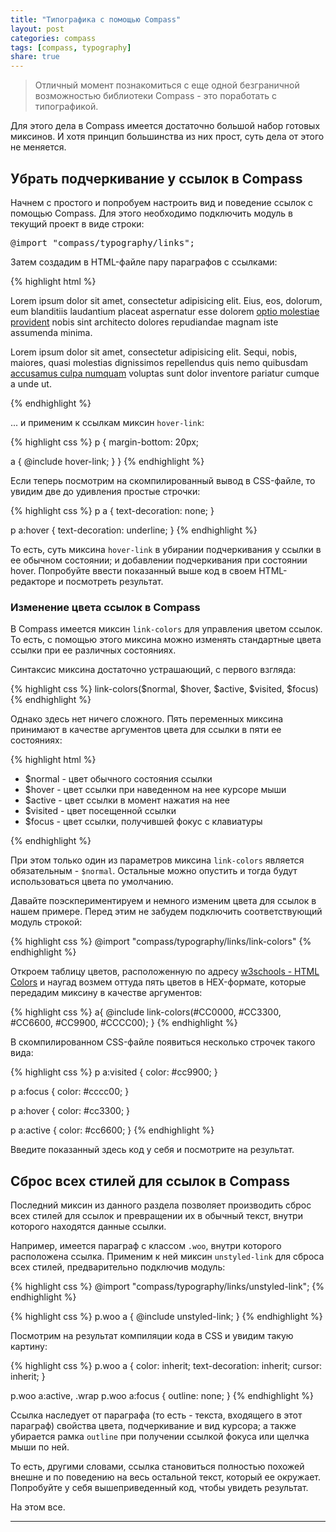 ```yaml
---
title: "Типографика с помощью Compass"
layout: post
categories: compass
tags: [compass, typography]
share: true
---
```


> Отличный момент познакомиться с еще одной безграничной возможностью библиотеки Compass - это поработать с типографикой.

Для этого дела в Compass имеется достаточно большой набор готовых миксинов. И хотя принцип большинства из них прост, суть дела от этого не меняется.

## Убрать подчеркивание у ссылок в Compass

Начнем с простого и попробуем настроить вид и поведение ссылок с помощью Compass. Для этого необходимо подключить модуль в текущий проект в виде строки:

<pre>
@import "compass/typography/links";
</pre>

Затем создадим в HTML-файле пару параграфов с ссылками:

{% highlight html %}
<p>Lorem ipsum dolor sit amet, consectetur adipisicing elit. Eius, eos, dolorum, eum blanditiis laudantium placeat aspernatur esse dolorem <a href="#">optio molestiae provident</a> nobis sint architecto dolores repudiandae magnam iste assumenda minima.</p>

<p>Lorem ipsum dolor sit amet, consectetur adipisicing elit. Sequi, nobis, maiores, quasi molestias dignissimos repellendus quis nemo quibusdam <a href="#">accusamus culpa numquam</a> voluptas sunt dolor inventore pariatur cumque a unde ut.</p>
{% endhighlight %}

... и применим к ссылкам миксин `hover-link`:

{% highlight css %}
p {
  margin-bottom: 20px;

  a {
    @include hover-link;
  }
}
{% endhighlight %}

Если теперь посмотрим на скомпилированный вывод в CSS-файле, то увидим две до удивления простые строчки:

{% highlight css %}
p a {
  text-decoration: none;
}

p a:hover {
  text-decoration: underline;
}
{% endhighlight %}

То есть, суть миксина `hover-link` в убирании подчеркивания у ссылки в ее обычном состоянии; и добавлении подчеркивания при состоянии hover. Попробуйте ввести показанный выше код в своем HTML-редакторе и посмотреть результат.

### Изменение цвета ссылок в Compass

В Compass имеется миксин `link-colors` для управления цветом ссылок. То есть, с помощью этого миксина можно изменять стандартные цвета ссылки при ее различных состояниях.

Синтаксис миксина достаточно устрашающий, с первого взгляда:

{% highlight css %}
link-colors($normal, $hover, $active, $visited, $focus)
{% endhighlight %}

Однако здесь нет ничего сложного. Пять переменных миксина принимают в качестве аргументов цвета для ссылки в пяти ее состояниях:

{% highlight html %}
<ul>
  <li>$normal - цвет обычного состояния ссылки</li>
  <li>$hover - цвет ссылки при наведенном на нее курсоре мыши</li>
  <li>$active - цвет ссылки в момент нажатия на нее</li>
  <li>$visited - цвет посещенной ссылки</li>
  <li>$focus - цвет ссылки, получившей фокус с клавиатуры</li>
</ul>
{% endhighlight %}

При этом только один из параметров миксина `link-colors` является обязательным - `$normal`. Остальные можно опустить и тогда будут использоваться цвета по умолчанию.

Давайте поэскпериментируем и немного изменим цвета для ссылок в нашем примере. Перед этим не забудем подключить соответствующий модуль строкой:

{% highlight css %}
@import "compass/typography/links/link-colors"
{% endhighlight %}

Откроем таблицу цветов, расположенную по адресу [w3schools - HTML Colors][1] и наугад возмем оттуда пять цветов в HEX-формате, которые передадим миксину в качестве аргументов:

{% highlight css %}
a{
  @include link-colors(#CC0000, #CC3300, #CC6600, #CC9900, #CCCC00);
}
{% endhighlight %}

В скомпилированном CSS-файле появиться несколько строчек такого вида:

{% highlight css %}
p a:visited {
  color: #cc9900;
}

p a:focus {
  color: #cccc00;
}

p a:hover {
  color: #cc3300;
}

p a:active {
  color: #cc6600;
}
{% endhighlight %}

Введите показанный здесь код у себя и посмотрите на результат.

## Сброс всех стилей для ссылок в Compass

Последний миксин из данного раздела позволяет производить сброс всех стилей для ссылок и превращении их в обычный текст, внутри которого находятся данные ссылки.

Например, имеется параграф с классом `.woo`, внутри которого расположена ссылка. Применим к ней миксин `unstyled-link` для сброса всех стилей, предварительно подключив модуль:

{% highlight css %}
@import "compass/typography/links/unstyled-link";
{% endhighlight %}

{% highlight css %}
p.woo a {
  @include unstyled-link;
}
{% endhighlight %}

Посмотрим на результат компиляции кода в CSS и увидим такую картину:

{% highlight css %}
p.woo a {
  color: inherit;
  text-decoration: inherit;
  cursor: inherit;
}

p.woo a:active,
.wrap p.woo a:focus {
  outline: none;
}
{% endhighlight %}

Ссылка наследует от параграфа (то есть - текста, входящего в этот параграф) свойства цвета, подчеркивание и вид курсора; а также убирается рамка `outline` при получении ссылкой фокуса или щелчка мыши по ней.

То есть, другими словами, ссылка становиться полностью похожей внешне и по поведению на весь остальной текст, который ее окружает. Попробуйте у себя вышеприведенный код, чтобы увидеть результат.

На этом все.

---

[1]: http://www.w3schools.com/html/html_colors.asp "HTML Colors"
